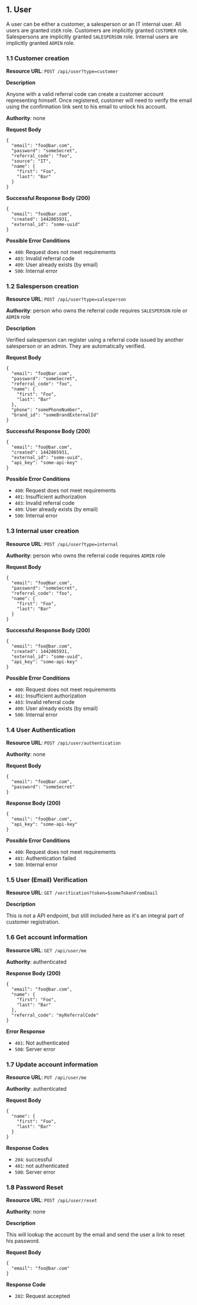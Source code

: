 ## 1. User
A user can be either a customer, a salesperson or an IT internal user. All users are granted `USER` role. Customers are implicitly granted `CUSTOMER` role. Salespersons are implicitly granted `SALESPERSON` role. Internal users are implicitly granted `ADMIN` role.

### 1.1 Customer creation

**Resource URL**: `POST /api/user?type=customer`

**Description**

Anyone with a valid referral code can create a customer account representing himself. Once registered, customer will need to verify the email using the confirmation link sent to his email to unlock his account.

**Authority**: none

**Request Body**

    {
      "email": "foo@bar.com",
      "password": "someSecret",
      "referral_code": "foo",
      "source": "IT",
      "name": {
        "first": "Foo",
        "last": "Bar"
      }
    }

**Successful Response Body (200)**

    {
      "email": "foo@bar.com",
      "created": 1442865931,
      "external_id": "some-uuid"
    }

**Possible Error Conditions**

- `400`: Request does not meet requirements
- `403`: Invalid referral code
- `409`: User already exists (by email)
- `500`: Internal error

### 1.2 Salesperson creation

**Resource URL**: `POST /api/user?type=salesperson`

**Authority**: person who owns the referral code requires `SALESPERSON` role or `ADMIN` role

**Description**

Verified salesperson can register using a referral code issued by another salesperson or an admin. They are automatically verified.

**Request Body**

    {
      "email": "foo@bar.com",
      "password": "someSecret",
      "referral_code": "foo",
      "name": {
        "first": "Foo",
        "last": "Bar"
      },
      "phone": "somePhoneNumber",
      "brand_id": "someBrandExternalId"
    }

**Successful Response Body (200)**

    {
      "email": "foo@bar.com",
      "created": 1442865931,
      "external_id": "some-uuid",
      "api_key": "some-api-key"
    }

**Possible Error Conditions**

- `400`: Request does not meet requirements
- `401`: Insufficient authorization
- `403`: Invalid referral code
- `409`: User already exists (by email)
- `500`: Internal error

### 1.3 Internal user creation

**Resource URL**: `POST /api/user?type=internal`

**Authority**: person who owns the referral code requires `ADMIN` role

**Request Body**

    {
      "email": "foo@bar.com",
      "password": "someSecret",
      "referral_code": "foo",
      "name": {
        "first": "Foo",
        "last": "Bar"
      }
    }

**Successful Response Body (200)**

    {
      "email": "foo@bar.com",
      "created": 1442865931,
      "external_id": "some-uuid",
      "api_key": "some-api-key"
    }

**Possible Error Conditions**

- `400`: Request does not meet requirements
- `401`: Insufficient authorization
- `403`: Invalid referral code
- `409`: User already exists (by email)
- `500`: Internal error

### 1.4 User Authentication

**Resource URL**: `POST /api/user/authentication`

**Authority**: none

**Request Body**

    {
      "email": "foo@bar.com",
      "password": "someSecret"
    }

**Response Body (200)**

    {
      "email": "foo@bar.com",
      "api_key": "some-api-key"
    }

**Possible Error Conditions**

- `400`: Request does not meet requirements
- `401`: Authentication failed
- `500`: Internal error

### 1.5 User (Email) Verification

**Resource URL**: `GET /verification?token=$someTokenFromEmail`

**Description**

This is not a API endpoint, but still included here as it's an integral part of customer registration.

### 1.6 Get account information

**Resource URL**: `GET /api/user/me`

**Authority**: authenticated

**Response Body (200)**

    {
      "email": "foo@bar.com",
      "name": {
        "first": "Foo",
        "last": "Bar"
      },
      "referral_code": "myReferralCode"
    }

**Error Response**

- `401`: Not authenticated
- `500`: Server error

### 1.7 Update account information

**Resource URL**: `PUT /api/user/me`

**Authority**: authenticated

**Request Body**

    {
      "name": {
        "first": "Foo",
        "last": "Bar"
      }
    }

**Response Codes**

- `204`: successful
- `401`: not authenticated
- `500`: Server error

### 1.8 Password Reset

**Resource URL**: `POST /api/user/reset`

**Authority**: none

**Description**

This will lookup the account by the email and send the user
a link to reset his password.

**Request Body**

    {
      "email": "foo@bar.com"
    }

**Response Code**

- `202`: Request accepted
